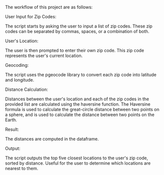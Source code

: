 The workflow of this project are as follows:

User Input for Zip Codes:

The script starts by asking the user to input a list of zip codes. These zip codes can be separated by commas, spaces, or a combination of both.

User's Location:

The user is then prompted to enter their own zip code. This zip code represents the user's current location.

Geocoding:

The script uses the pgeocode library to convert each zip code into latitude and longitude. 

Distance Calculation:

Distances between the user's location and each of the zip codes in the provided list are calculated using the haversine function. 
The Haversine formula is used to calculate the great-circle distance between two points on a sphere, and is used to calculate the distance between two points on the Earth.

Result:

The distances are computed in the dataframe.

Output:

The script outputs the top five closest locations to the user's zip code, sorted by distance. 
Useful for the user to determine which locations are nearest to them.
